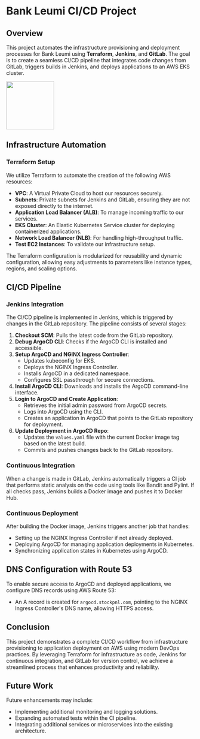 # Bank Leumi CI/CD Project

## Overview

This project automates the infrastructure provisioning and deployment processes for Bank Leumi using **Terraform**, **Jenkins**, and **GitLab**. The goal is to create a seamless CI/CD pipeline that integrates code changes from GitLab, triggers builds in Jenkins, and deploys applications to an AWS EKS cluster.

<img src="bank-leumi.png" width="128"/>

## Infrastructure Automation

### Terraform Setup

We utilize Terraform to automate the creation of the following AWS resources:

- **VPC**: A Virtual Private Cloud to host our resources securely.
- **Subnets**: Private subnets for Jenkins and GitLab, ensuring they are not exposed directly to the internet.
- **Application Load Balancer (ALB)**: To manage incoming traffic to our services.
- **EKS Cluster**: An Elastic Kubernetes Service cluster for deploying containerized applications.
- **Network Load Balancer (NLB)**: For handling high-throughput traffic.
- **Test EC2 Instances**: To validate our infrastructure setup.

The Terraform configuration is modularized for reusability and dynamic configuration, allowing easy adjustments to parameters like instance types, regions, and scaling options.

## CI/CD Pipeline

### Jenkins Integration

The CI/CD pipeline is implemented in Jenkins, which is triggered by changes in the GitLab repository. The pipeline consists of several stages:

1. **Checkout SCM**: Pulls the latest code from the GitLab repository.
2. **Debug ArgoCD CLI**: Checks if the ArgoCD CLI is installed and accessible.
3. **Setup ArgoCD and NGINX Ingress Controller**:
   - Updates kubeconfig for EKS.
   - Deploys the NGINX Ingress Controller.
   - Installs ArgoCD in a dedicated namespace.
   - Configures SSL passthrough for secure connections.
4. **Install ArgoCD CLI**: Downloads and installs the ArgoCD command-line interface.
5. **Login to ArgoCD and Create Application**:
   - Retrieves the initial admin password from ArgoCD secrets.
   - Logs into ArgoCD using the CLI.
   - Creates an application in ArgoCD that points to the GitLab repository for deployment.
6. **Update Deployment in ArgoCD Repo**:
   - Updates the `values.yaml` file with the current Docker image tag based on the latest build.
   - Commits and pushes changes back to the GitLab repository.

### Continuous Integration

When a change is made in GitLab, Jenkins automatically triggers a CI job that performs static analysis on the code using tools like Bandit and Pylint. If all checks pass, Jenkins builds a Docker image and pushes it to Docker Hub.

### Continuous Deployment

After building the Docker image, Jenkins triggers another job that handles:

- Setting up the NGINX Ingress Controller if not already deployed.
- Deploying ArgoCD for managing application deployments in Kubernetes.
- Synchronizing application states in Kubernetes using ArgoCD.

## DNS Configuration with Route 53

To enable secure access to ArgoCD and deployed applications, we configure DNS records using AWS Route 53:

- An A record is created for `argocd.stockpnl.com`, pointing to the NGINX Ingress Controller's DNS name, allowing HTTPS access.

## Conclusion

This project demonstrates a complete CI/CD workflow from infrastructure provisioning to application deployment on AWS using modern DevOps practices. By leveraging Terraform for infrastructure as code, Jenkins for continuous integration, and GitLab for version control, we achieve a streamlined process that enhances productivity and reliability.

## Future Work

Future enhancements may include:

- Implementing additional monitoring and logging solutions.
- Expanding automated tests within the CI pipeline.
- Integrating additional services or microservices into the existing architecture.

